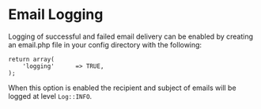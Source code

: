 # Email Logging
Logging of successful and failed email delivery can be enabled by creating an email.php file in your config directory with the following:
	
	return array(
		'logging'      => TRUE,
	);
	
When this option is enabled the recipient and subject of emails will be logged at level `Log::INFO`.